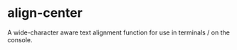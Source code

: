 # align-center
A wide-character aware text alignment function for use in terminals / on the console.
